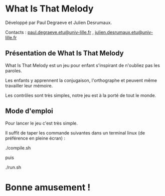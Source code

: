 # What Is That Melody

Développé par Paul Degraeve et Julien Desrumaux.

Contacts : <paul.degraeve.etu@univ-lille.fr> , <julien.desrumaux.etu@univ-lille.fr>

## Présentation de What Is That Melody

What Is That Melody est un jeu pour enfant s'inspirant de n'oubliez pas les paroles.

Les enfants y apprennent la conjugaison, l'orthographe et peuvent même travailler leur mémoire.

Les contrôles sont très simples, notre jeu est à la porté de tout le monde.

## Mode d'emploi

Pour lancer le jeu c'est très simple.

Il suffit de taper les commande suivantes dans un terminal linux (de préférence en pleine écran) :

./compile.sh

puis

./run.sh

# Bonne amusement !
